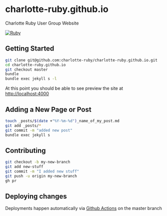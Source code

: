 # charlotte-ruby.github.io

Charlotte Ruby User Group Website

[![Ruby](https://github.com/charlotte-ruby/charlotte-ruby.github.io/actions/workflows/test.yml/badge.svg)](https://github.com/charlotte-ruby/charlotte-ruby.github.io/actions/workflows/test.yml)

## Getting Started

```sh
git clone git@github.com:charlotte-ruby/charlotte-ruby.github.io.git
cd charlotte-ruby.github.io
git checkout master
bundle
bundle exec jekyll s -l
```

At this point you should be able to see preview the site at
[http://localhost:4000](http://localhost:4000)

## Adding a New Page or Post

```sh
touch _posts/$(date +"%Y-%m-%d")_name_of_my_post.md
git add _posts/*
git commit -m "added new post"
bundle exec jekyll s
```

## Contributing

```sh
git checkout -b my-new-branch
git add new-stuff
git commit -m "I added new stuff"
git push -u origin my-new-branch
gh pr
```

## Deploying changes

Deployments happen automatically via [Github Actions](https://github.com/charlotte-ruby/charlotte-ruby.github.io/deployments) on the master branch
